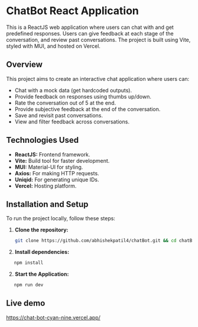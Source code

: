 # ChatBot React Application

This is a ReactJS web application where users can chat with and get predefined responses. Users can give feedback at each stage of the conversation, and review past conversations. The project is built using Vite, styled with MUI, and hosted on Vercel.

## Overview

This project aims to create an interactive chat application where users can:
- Chat with a mock data (get hardcoded outputs).
- Provide feedback on responses using thumbs up/down.
- Rate the conversation out of 5 at the end.
- Provide subjective feedback at the end of the conversation.
- Save and revisit past conversations.
- View and filter feedback across conversations.

## Technologies Used

- **ReactJS:** Frontend framework.
- **Vite:** Build tool for faster development.
- **MUI:** Material-UI for styling.
- **Axios:** For making HTTP requests.
- **Uniqid:** For generating unique IDs.
- **Vercel:** Hosting platform.

## Installation and Setup

To run the project locally, follow these steps:

1. **Clone the repository:**
   ```sh
   git clone https://github.com/abhishekpatil4/chatBot.git && cd chatBot
    ```
2. **Install dependencies:**
```sh
   npm install
```
2. **Start the Application:**
```sh
   npm run dev
```

## Live demo

https://chat-bot-cyan-nine.vercel.app/